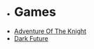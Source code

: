 - # Games
 - [Adventure Of The Knight](/AdventureOfTheKnight.html)
 - [Dark Future](/DarkFuture.html)
